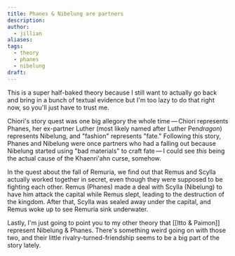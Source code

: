 ```yaml
---
title: Phanes & Nibelung are partners
description: 
author:
  - jillian
aliases: 
tags:
  - theory
  - phanes
  - nibelung
draft:
---
```

This is a super half-baked theory because I still want to actually go back and bring in a bunch of textual evidence but I'm too lazy to do that right now, so you'll just have to trust me. 

Chiori's story quest was one big allegory the whole time — Chiori represents Phanes, her ex-partner Luther (most likely named after Luther Pen*dragon*) represents Nibelung, and "fashion" represents "fate." Following this story, Phanes and Nibelung were once partners who had a falling out because Nibelung started using "bad materials" to craft fate — I could see *this* being the actual cause of the Khaenri'ahn curse, somehow. 

In the quest about the fall of Remuria, we find out that Remus and Scylla actually worked together in secret, even though they were supposed to be fighting each other. Remus (Phanes) made a deal with Scylla (Nibelung) to have him attack the capital while Remus slept, leading to the destruction of the kingdom. After that, Scylla was sealed away under the capital, and Remus woke up to see Remuria sink underwater.

Lastly, I'm just going to point you to my other theory that [[Itto & Paimon]] represent Nibelung & Phanes. There's something weird going on with those two, and their little rivalry-turned-friendship seems to be a big part of the story lately.